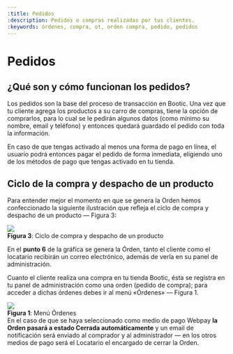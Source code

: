 ```yaml
---
:title: Pedidos
:description: Pedidos o compras realizadas por tus clientes.
:keywords: órdenes, compra, ot, orden compra, pedido, pedidos
---
```


# Pedidos

## ¿Qué son y cómo funcionan los pedidos?

Los pedidos son la base del proceso de transacción en Bootic. Una vez que tu cliente agrega los productos a su carro de compras, tiene la opción de comprarlos, para lo cual se le pedirán algunos datos (como mínimo su nombre, email y teléfono) y entonces quedará guardado el pedido con toda la información.

En caso de que tengas activado al menos una forma de pago en línea, el usuario podrá entonces pagar el pedido de forma inmediata, eligiendo uno de los métodos de pago que tengas activado en tu tienda.

## Ciclo de la compra y despacho de un producto

Para entender mejor el momento en que se genera la Orden hemos confeccionado la
siguiente ilustración que refleja el ciclo de compra y despacho de un producto
— Figura 3:

<div class="captura">
  <div class="c-contenido">
      <a rel="fancybox" href="/img/admin/orders-ciclo-big.png"><img src="/img/admin/orders-ciclo-th.png"></a>
  </div>
  <div class="c-pie"><strong>Figura 3</strong>: Ciclo de compra y despacho de un
producto</div>
</div>

En el **punto 6** de la gráfica se genera la Órden, tanto el cliente como el
locatario recibirán un correo electrónico, además de verla en su panel de
administración.

Cuanto el cliente realiza una compra en tu tienda Bootic, ésta se registra en tu
panel de administración como una orden (pedido de compra); para acceder a dichas órdenes debes ir al
menú «Órdenes» — Figura 1.

<div class="captura">
  <div class="c-contenido">
      <img src="/img/admin/orders-menu.png">
  </div>
  <div class="c-pie"><strong>Figura 1</strong>: Menú Órdenes</div>
</div>

<div class="note info">
En el caso de que se haya seleccionado como medio de pago Webpay <strong>la Orden pasará
a estado Cerrada automáticamente</strong> y un email de notificación será enviado al comprador y al administrador — en los otros medios de pago será el Locatario el encargado de cerrar la Orden.
</div>

